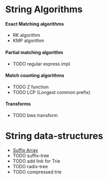 

String Algorithms
===========

#### Exact Matching algorithms

- RK algorithm
- KMP algorithm

#### Partial matching algorithm

- TODO regular express impl

#### Match counting algorithms

- TODO Z function
- TODO LCP (Longest common prefix)


#### Transforms
- TODO bws transform

String data-structures
======================

- [Suffix Array](../approaches/dynamic_programming/suffix_array)
- TODO suffix-tree
- TODO add link for Trie
- TODO radix-tree
- TODO compressed trie
